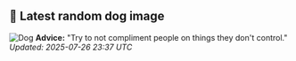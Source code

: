 ## 🐶 Latest random dog image
![Dog](https://images.dog.ceo/breeds/groenendael/n02105056_6614.jpg)
**Advice:** "Try to not compliment people on things they don't control."
*Updated: 2025-07-26 23:37 UTC*
